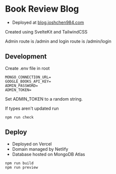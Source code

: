 # Book Review Blog

* Deployed at [blog.joshchen984.com](https://blog.joshchen984.com)

Created using SvelteKit and TailwindCSS

Admin route is /admin and login route is /admin/login

## Development

Create .env file in root
```
MONGO_CONNECTION_URL=
GOOGLE_BOOKS_API_KEY=
ADMIN_PASSWORD=
ADMIN_TOKEN=
```

Set ADMIN_TOKEN to a random string.

If types aren't updated run
```
npm run check
```
## Deploy

* Deployed on Vercel
* Domain managed by Netlify
* Database hosted on MongoDB Atlas
```
npm run build
npm run preview
```
